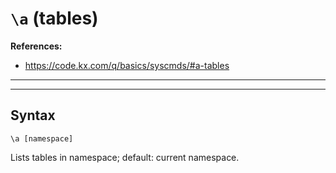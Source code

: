 # `\a` (tables)

**References:**
- https://code.kx.com/q/basics/syscmds/#a-tables

-------------------------------------------------------------------------------------------------------
-------------------------------------------------------------------------------------------------------

## Syntax

~~~~
\a [namespace]
~~~~

Lists tables in namespace; default: current namespace.

